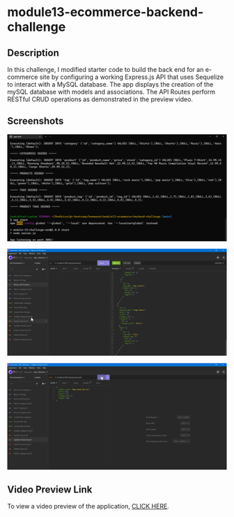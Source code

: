 # module13-ecommerce-backend-challenge

## Description

In this challenge, I modified starter code to build the back end for an e-commerce site by configuring a working Express.js API that uses Sequelize to interact with a MySQL database. The app displays the creation of the mySQL database with models and associations. The API Routes perform RESTful CRUD operations as demonstrated in the preview video.

## Screenshots

![Screenshot of the application](./images/eCommerce%20Backend%20Screenshot1.png)

![Screenshot of the application](./images/eCommerce%20Backend%20Screenshot2.png)

![Screenshot of the application](./images/eCommerce%20Backend%20Screenshot3.png)

## Video Preview Link

To view a video preview of the application, [CLICK HERE](https://drive.google.com/file/d/1-BuoMP32V1YDqVSU0Ps5FnKfXCnVUZoX/view).